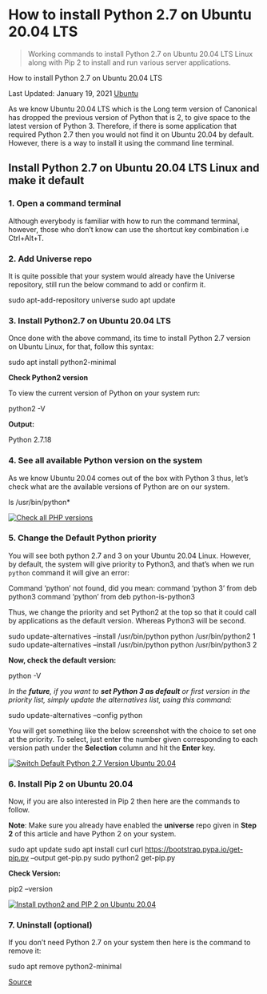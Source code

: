 How to install Python 2.7 on Ubuntu 20.04 LTS
=============================================

> Working commands to install Python 2.7 on Ubuntu 20.04 LTS Linux along with Pip 2 to install and run various server applications.

How to install Python 2.7 on Ubuntu 20.04 LTS

Last Updated: January 19, 2021 [Ubuntu](https://www.how2shout.com/linux/category/ubuntu/ "View all posts in Ubuntu")

As we know Ubuntu 20.04 LTS which is the Long term version of Canonical has dropped the previous version of Python that is 2, to give space to the latest version of Python 3. Therefore, if there is some application that required Python 2.7 then you would not find it on Ubuntu 20.04 by default. However, there is a way to install it using the command line terminal.

Install Python 2.7 on Ubuntu 20.04 LTS Linux and make it default
----------------------------------------------------------------

### 1. Open a command terminal

Although everybody is familiar with how to run the command terminal, however, those who don’t know can use the shortcut key combination i.e Ctrl+Alt+T.

### 2. Add Universe repo

It is quite possible that your system would already have the Universe repository, still run the below command to add or confirm it.

sudo apt-add-repository universe sudo apt update

### 3. Install Python2.7 on Ubuntu 20.04 LTS

Once done with the above command, its time to install Python 2.7 version on Ubuntu Linux, for that, follow this syntax:

sudo apt install python2-minimal

**Check Python2 version**

To view the current version of Python on your system run:

python2 -V

**Output:**

Python 2.7.18

### 4. See all available Python version on the system

As we know Ubuntu 20.04 comes out of the box with Python 3 thus, let’s check what are the available versions of Python are on our system.

ls /usr/bin/python\*

[![Check all PHP versions](https://www.how2shout.com/linux/wp-content/uploads/2021/01/Check-all-PHP-versions.jpg "Check all PHP versions")](https://www.how2shout.com/linux/wp-content/uploads/2021/01/Check-all-PHP-versions.jpg)

### 5. Change the Default Python priority

You will see both python 2.7 and 3 on your Ubuntu 20.04 Linux. However, by default, the system will give priority to Python3, and that’s when we run `python` command it will give an error:

Command ‘python’ not found, did you mean: command ‘python 3’ from deb python3 command ‘python’ from deb python-is-python3

Thus, we change the priority and set Python2 at the top so that it could call by applications as the default version. Whereas Python3 will be second.

sudo update-alternatives –install /usr/bin/python python /usr/bin/python2 1 sudo update-alternatives –install /usr/bin/python python /usr/bin/python3 2

**Now, check the default version:**

python -V

*In the **future**, if you want to **set Python 3 as default** or first version in the priority list, simply update the alternatives list, using this command:*

sudo update-alternatives –config python

You will get something like the below screenshot with the choice to set one at the priority. To select, just enter the number given corresponding to each version path under the **Selection** column and hit the **Enter** key.

[![Switch Default Python 2.7 Version Ubuntu 20.04](https://www.how2shout.com/linux/wp-content/uploads/2021/01/Switch-Default-Python-Version.jpg "Switch Default Python Version")](https://www.how2shout.com/linux/wp-content/uploads/2021/01/Switch-Default-Python-Version.jpg)

### 6. Install Pip 2 on Ubuntu 20.04

Now, if you are also interested in Pip 2 then here are the commands to follow.

**Note**: Make sure you already have enabled the **universe** repo given in **Step 2** of this article and have Python 2 on your system.

sudo apt update sudo apt install curl curl https://bootstrap.pypa.io/get-pip.py –output get-pip.py sudo python2 get-pip.py

**Check Version:**

pip2 –version

[![Install python2 and PIP 2 on Ubuntu 20.04](https://www.how2shout.com/linux/wp-content/uploads/2021/01/Install-python2-and-PIP-2-on-Ubuntu-20.04.jpg "Install python2 and PIP 2 on Ubuntu 20.04")](https://www.how2shout.com/linux/wp-content/uploads/2021/01/Install-python2-and-PIP-2-on-Ubuntu-20.04.jpg)

### 7. Uninstall (optional)

If you don’t need Python 2.7 on your system then here is the command to remove it:

sudo apt remove python2-minimal

[Source](https://www.how2shout.com/linux/how-to-install-python-2-7-on-ubuntu-20-04-lts/)
